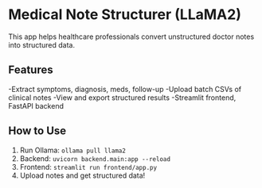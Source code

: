 # Medical Note Structurer (LLaMA2)

This app helps healthcare professionals convert unstructured doctor notes into structured data.

## Features
-Extract symptoms, diagnosis, meds, follow-up
-Upload batch CSVs of clinical notes
-View and export structured results
-Streamlit frontend, FastAPI backend

## How to Use
1. Run Ollama: `ollama pull llama2`
2. Backend: `uvicorn backend.main:app --reload`
3. Frontend: `streamlit run frontend/app.py`
4. Upload notes and get structured data!
